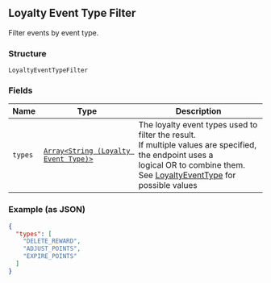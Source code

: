 ## Loyalty Event Type Filter

Filter events by event type.

### Structure

`LoyaltyEventTypeFilter`

### Fields

| Name | Type | Description |
|  --- | --- | --- |
| `types` | [`Array<String (Loyalty Event Type)>`](/doc/models/loyalty-event-type.md) | The loyalty event types used to filter the result.<br>If multiple values are specified, the endpoint uses a <br>logical OR to combine them.<br>See [LoyaltyEventType](#type-loyaltyeventtype) for possible values |

### Example (as JSON)

```json
{
  "types": [
    "DELETE_REWARD",
    "ADJUST_POINTS",
    "EXPIRE_POINTS"
  ]
}
```


